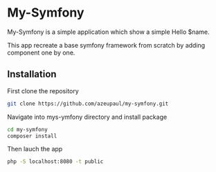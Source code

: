 # My-Symfony

My-Symfony is a simple application which show a simple Hello $name.

This app recreate a base symfony framework from scratch by adding component one by one.

## Installation

First clone the repository
```bash
git clone https://github.com/azeupaul/my-symfony.git
```
Navigate into mys-ymfony directory and install package 

```bash
cd my-symfony
composer install
```

Then lauch the app
```bash
php -S localhost:8080 -t public
```
